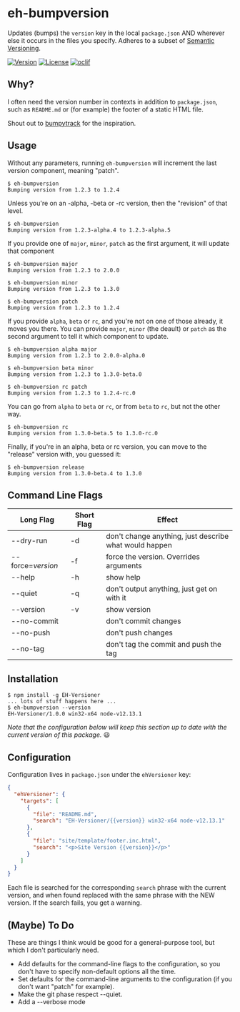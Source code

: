 # eh-bumpversion

Updates (bumps) the `version` key in the local `package.json` AND wherever else it occurs in the files you specify. Adheres to a subset of [Semantic Versioning](https://semver.org).

[![Version](https://img.shields.io/npm/v/EH-Versioner.svg)](https://npmjs.org/package/EH-Versioner)
[![License](https://img.shields.io/npm/l/EH-Versioner.svg)](https://github.com/tdesposito/EH-Versioner/blob/master/package.json)
[![oclif](https://img.shields.io/badge/cli-oclif-brightgreen.svg)](https://oclif.io)

## Why?

I often need the version number in contexts in addition to `package.json`, such
as `README.md` or (for example) the footer of a static HTML file.

Shout out to [bumpytrack](https://pypi.org/project/bumpytrack/) for the inspiration.

## Usage

Without any parameters, running `eh-bumpversion` will increment the last version component, meaning "patch".

```console
$ eh-bumpversion
Bumping version from 1.2.3 to 1.2.4
```

Unless you're on an -alpha, -beta or -rc version, then the "revision" of that level.

```console
$ eh-bumpversion
Bumping version from 1.2.3-alpha.4 to 1.2.3-alpha.5
```

If you provide one of `major`, `minor`, `patch` as the first argument, it will update that component

```console
$ eh-bumpversion major
Bumping version from 1.2.3 to 2.0.0
```

```console
$ eh-bumpversion minor
Bumping version from 1.2.3 to 1.3.0
```

```console
$ eh-bumpversion patch
Bumping version from 1.2.3 to 1.2.4
```

If you provide `alpha`, `beta` or `rc`, and you're not on one of those already,
it moves you there. You can provide `major`, `minor` (the deault) or `patch` as
the second argument to tell it which component to update.

```console
$ eh-bumpversion alpha major
Bumping version from 1.2.3 to 2.0.0-alpha.0
```

```console
$ eh-bumpversion beta minor
Bumping version from 1.2.3 to 1.3.0-beta.0
```

```console
$ eh-bumpversion rc patch
Bumping version from 1.2.3 to 1.2.4-rc.0
```

You can go from `alpha` to `beta` or `rc`, or from `beta` to `rc`, but not the
other way.

```console
$ eh-bumpversion rc
Bumping version from 1.3.0-beta.5 to 1.3.0-rc.0
```

Finally, if you're in an alpha, beta or rc version, you can move to the "release" version with, you guessed it:

```console
$ eh-bumpversion release
Bumping version from 1.3.0-beta.4 to 1.3.0
```

## Command Line Flags
Long Flag |Short Flag | Effect
-- | -- | --
--dry-run           |-d | don't change anything, just describe what would happen
--force=*version*   |-f | force the version. Overrides arguments
--help              |-h | show help
--quiet             |-q | don't output anything, just get on with it
--version           |-v | show version
--no-commit         |   | don't commit changes
--no-push           |   | don't push changes
--no-tag            |   | don't tag the commit and push the tag

## Installation
```console
$ npm install -g EH-Versioner
... lots of stuff happens here ...
$ eh-bumpversion --version
EH-Versioner/1.0.0 win32-x64 node-v12.13.1
```
*Note that the configuration below will keep this section up to date with the current version of this package.* 😃

## Configuration

Configuration lives in `package.json` under the `ehVersioner` key:

```json
{
  "ehVersioner": {
    "targets": [
      {
        "file": "README.md",
        "search": "EH-Versioner/{{version}} win32-x64 node-v12.13.1"
      },
      {
        "file": "site/template/footer.inc.html",
        "search": "<p>Site Version {{version}}</p>"
      }
    ]
  }
}
```

Each file is searched for the corresponding `search` phrase with the current
version, and when found replaced with the same phrase with the NEW version. If
the search fails, you get a warning.

## (Maybe) To Do

These are things I think would be good for a general-purpose tool, but which I don't particularly need.

* Add defaults for the command-line flags to the configuration, so you don't have to specify non-default options all the time.
* Set defaults for the command-line arguments to the configuration (if you don't want "patch" for example).
* Make the git phase respect --quiet.
* Add a --verbose mode
